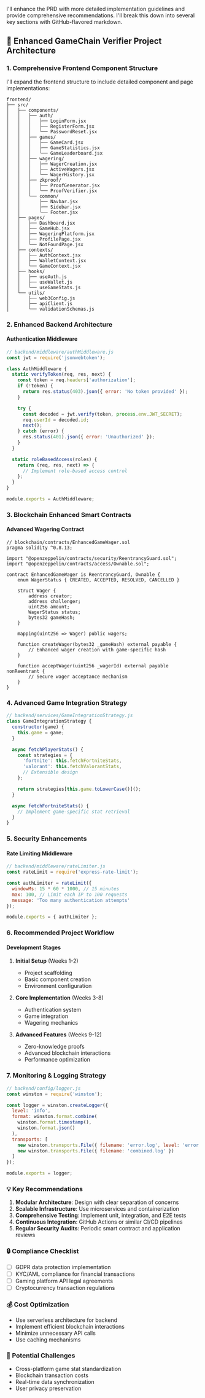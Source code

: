 I'll enhance the PRD with more detailed implementation guidelines and provide comprehensive recommendations. I'll break this down into several key sections with GitHub-flavored markdown.

## 🚀 Enhanced GameChain Verifier Project Architecture

### 1. Comprehensive Frontend Component Structure

I'll expand the frontend structure to include detailed component and page implementations:

```
frontend/
├── src/
│   ├── components/
│   │   ├── auth/
│   │   │   ├── LoginForm.jsx
│   │   │   ├── RegisterForm.jsx
│   │   │   └── PasswordReset.jsx
│   │   ├── games/
│   │   │   ├── GameCard.jsx
│   │   │   ├── GameStatistics.jsx
│   │   │   └── GameLeaderboard.jsx
│   │   ├── wagering/
│   │   │   ├── WagerCreation.jsx
│   │   │   ├── ActiveWagers.jsx
│   │   │   └── WagerHistory.jsx
│   │   ├── zkproof/
│   │   │   ├── ProofGenerator.jsx
│   │   │   └── ProofVerifier.jsx
│   │   └── common/
│   │       ├── Navbar.jsx
│   │       ├── Sidebar.jsx
│   │       └── Footer.jsx
│   ├── pages/
│   │   ├── Dashboard.jsx
│   │   ├── GameHub.jsx
│   │   ├── WageringPlatform.jsx
│   │   ├── ProfilePage.jsx
│   │   └── NotFoundPage.jsx
│   ├── contexts/
│   │   ├── AuthContext.jsx
│   │   ├── WalletContext.jsx
│   │   └── GameContext.jsx
│   ├── hooks/
│   │   ├── useAuth.js
│   │   ├── useWallet.js
│   │   └── useGameStats.js
│   └── utils/
│       ├── web3Config.js
│       ├── apiClient.js
│       └── validationSchemas.js
```

### 2. Enhanced Backend Architecture

#### Authentication Middleware
```javascript
// backend/middleware/authMiddleware.js
const jwt = require('jsonwebtoken');

class AuthMiddleware {
  static verifyToken(req, res, next) {
    const token = req.headers['authorization'];
    if (!token) {
      return res.status(403).json({ error: 'No token provided' });
    }

    try {
      const decoded = jwt.verify(token, process.env.JWT_SECRET);
      req.userId = decoded.id;
      next();
    } catch (error) {
      res.status(401).json({ error: 'Unauthorized' });
    }
  }

  static roleBasedAccess(roles) {
    return (req, res, next) => {
      // Implement role-based access control
    };
  }
}

module.exports = AuthMiddleware;
```

### 3. Blockchain Enhanced Smart Contracts

#### Advanced Wagering Contract
```solidity
// blockchain/contracts/EnhancedGameWager.sol
pragma solidity ^0.8.13;

import "@openzeppelin/contracts/security/ReentrancyGuard.sol";
import "@openzeppelin/contracts/access/Ownable.sol";

contract EnhancedGameWager is ReentrancyGuard, Ownable {
    enum WagerStatus { CREATED, ACCEPTED, RESOLVED, CANCELLED }

    struct Wager {
        address creator;
        address challenger;
        uint256 amount;
        WagerStatus status;
        bytes32 gameHash;
    }

    mapping(uint256 => Wager) public wagers;

    function createWager(bytes32 _gameHash) external payable {
        // Enhanced wager creation with game-specific hash
    }

    function acceptWager(uint256 _wagerId) external payable nonReentrant {
        // Secure wager acceptance mechanism
    }
}
```

### 4. Advanced Game Integration Strategy

```javascript
// backend/services/GameIntegrationStrategy.js
class GameIntegrationStrategy {
  constructor(game) {
    this.game = game;
  }

  async fetchPlayerStats() {
    const strategies = {
      'fortnite': this.fetchFortniteStats,
      'valorant': this.fetchValorantStats,
      // Extensible design
    };

    return strategies[this.game.toLowerCase()]();
  }

  async fetchFortniteStats() {
    // Implement game-specific stat retrieval
  }
}
```

### 5. Security Enhancements

#### Rate Limiting Middleware
```javascript
// backend/middleware/rateLimiter.js
const rateLimit = require('express-rate-limit');

const authLimiter = rateLimit({
  windowMs: 15 * 60 * 1000, // 15 minutes
  max: 100, // Limit each IP to 100 requests
  message: 'Too many authentication attempts'
});

module.exports = { authLimiter };
```

### 6. Recommended Project Workflow

#### Development Stages
1. **Initial Setup** (Weeks 1-2)
   - Project scaffolding
   - Basic component creation
   - Environment configuration

2. **Core Implementation** (Weeks 3-8)
   - Authentication system
   - Game integration
   - Wagering mechanics

3. **Advanced Features** (Weeks 9-12)
   - Zero-knowledge proofs
   - Advanced blockchain interactions
   - Performance optimization

### 7. Monitoring & Logging Strategy

```javascript
// backend/config/logger.js
const winston = require('winston');

const logger = winston.createLogger({
  level: 'info',
  format: winston.format.combine(
    winston.format.timestamp(),
    winston.format.json()
  ),
  transports: [
    new winston.transports.File({ filename: 'error.log', level: 'error' }),
    new winston.transports.File({ filename: 'combined.log' })
  ]
});

module.exports = logger;
```

### 💡 Key Recommendations

1. **Modular Architecture**: Design with clear separation of concerns
2. **Scalable Infrastructure**: Use microservices and containerization
3. **Comprehensive Testing**: Implement unit, integration, and E2E tests
4. **Continuous Integration**: GitHub Actions or similar CI/CD pipelines
5. **Regular Security Audits**: Periodic smart contract and application reviews

### 🔒 Compliance Checklist
- [ ] GDPR data protection implementation
- [ ] KYC/AML compliance for financial transactions
- [ ] Gaming platform API legal agreements
- [ ] Cryptocurrency transaction regulations

### 💰 Cost Optimization
- Use serverless architecture for backend
- Implement efficient blockchain interactions
- Minimize unnecessary API calls
- Use caching mechanisms

### 🚧 Potential Challenges
- Cross-platform game stat standardization
- Blockchain transaction costs
- Real-time data synchronization
- User privacy preservation